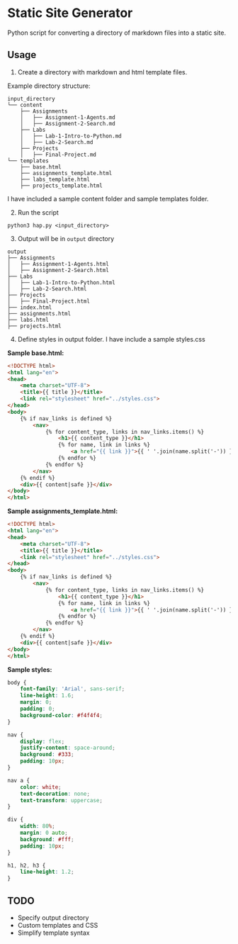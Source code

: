 # Static Site Generator

Python script for converting a directory of markdown files into a static site.

## Usage

1. Create a directory with markdown and html template files. 

Example directory structure:

```
input_directory
└── content
    ├── Assignments
    │   ├── Assignment-1-Agents.md
    │   ├── Assignment-2-Search.md
    ├── Labs
    │   ├── Lab-1-Intro-to-Python.md
    │   ├── Lab-2-Search.md
    ├── Projects
    │   ├── Final-Project.md
└── templates
    ├── base.html
    ├── assignments_template.html
    ├── labs_template.html
    ├── projects_template.html
```

I have included a sample content folder and sample templates folder.

2. Run the script

```
python3 hap.py <input_directory>
```

3. Output will be in `output` directory

```
output
├── Assignments
│   ├── Assignment-1-Agents.html
│   ├── Assignment-2-Search.html
├── Labs
│   ├── Lab-1-Intro-to-Python.html
│   ├── Lab-2-Search.html
├── Projects
│   ├── Final-Project.html
├── index.html
├── assignments.html
├── labs.html
├── projects.html
```

4. Define styles in output folder. I have include a sample styles.css

**Sample base.html:**

```html
<!DOCTYPE html>
<html lang="en">
<head>
    <meta charset="UTF-8">
    <title>{{ title }}</title>
    <link rel="stylesheet" href="../styles.css">
</head>
<body>
    {% if nav_links is defined %}
        <nav>
            {% for content_type, links in nav_links.items() %}
                <h1>{{ content_type }}</h1>
                {% for name, link in links %}
                    <a href="{{ link }}">{{ ' '.join(name.split('-')) }}</a><br>
                {% endfor %}
            {% endfor %}
        </nav>
    {% endif %}
    <div>{{ content|safe }}</div>
</body>
</html>
```

**Sample assignments_template.html:**

```html
<!DOCTYPE html>
<html lang="en">
<head>
    <meta charset="UTF-8">
    <title>{{ title }}</title>
    <link rel="stylesheet" href="../styles.css">
</head>
<body>
    {% if nav_links is defined %}
        <nav>
            {% for content_type, links in nav_links.items() %}
                <h1>{{ content_type }}</h1>
                {% for name, link in links %}
                    <a href="{{ link }}">{{ ' '.join(name.split('-')) }}</a><br>
                {% endfor %}
            {% endfor %}
        </nav>
    {% endif %}
    <div>{{ content|safe }}</div>
</body>
</html>
```

**Sample styles:**

```css
body {
    font-family: 'Arial', sans-serif;
    line-height: 1.6;
    margin: 0;
    padding: 0;
    background-color: #f4f4f4;
}

nav {
    display: flex;
    justify-content: space-around;
    background: #333;
    padding: 10px;
}

nav a {
    color: white;
    text-decoration: none;
    text-transform: uppercase;
}

div {
    width: 80%;
    margin: 0 auto;
    background: #fff;
    padding: 10px;
}

h1, h2, h3 {
    line-height: 1.2;
}

```

## TODO

- Specify output directory
- Custom templates and CSS
- Simplify template syntax